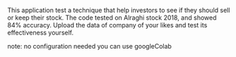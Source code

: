 This application test a technique that help investors to see if they should sell or keep their stock. 
The code tested on Alraghi stock 2018, and showed 84% accuracy. Upload the data of company of your likes and test its effectiveness yourself. 

note: no configuration needed you can use googleColab
